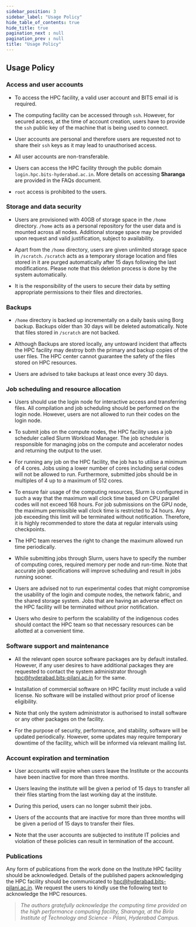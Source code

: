 ```yaml
---
sidebar_position: 3
sidebar_label: "Usage Policy"
hide_table_of_contents: true
hide_title: true
pagination_next : null
pagination_prev : null
title: "Usage Policy"
---
```


## Usage Policy

### Access and user accounts

-   To access the HPC facility, a valid user account and BITS email id is required.

-   The computing facility can be accessed through `ssh`. However, for secured access, at the time of account creation, users have to provide the `ssh` public key of the machine that is being used to connect.

-   User accounts are personal and therefore users are requested not to share their `ssh` keys as it may lead to unauthorised access.

-   All user accounts are non-transferable.

-   Users can access the HPC facility through the public domain `login.hpc.bits-hyderabad.ac.in`. More details on accessing **Sharanga** are provided in the FAQs document.

-   `root` access is prohibited to the users.

### Storage and data security

-   Users are provisioned with 40GB of storage space in the `/home` directory. `/home` acts as a personal repository for the user data and is mounted across all nodes. Additional storage space may be provided upon request and valid justification, subject to availability.

-   Apart from the `/home` directory, users are given unlimited storage space in `/scratch`. `/scratch` acts as a temporary storage location and files stored in it are purged automatically after 15 days following the last modifications. Please note that this deletion process is done by the system automatically.

-   It is the responsibility of the users to secure their data by setting appropriate permissions to their files and directories.

### Backups

-   `/home` directory is backed up incrementally on a daily basis using Borg backup. Backups older than 30 days will be deleted automatically. Note that files stored in `/scratch` are not backed.

-   Although Backups are stored locally, any untoward incident that affects the HPC facility may destroy both the primary and backup copies of the user files. The HPC center cannot guarantee the safety of the files stored on HPC resources.

-   Users are advised to take backups at least once every 30 days.

### Job scheduling and resource allocation

-   Users should use the login node for interactive access and transferring files. All compilation and job scheduling should be performed on the login node. However, users are not allowed to run their codes on the login node.

-   To submit jobs on the compute nodes, the HPC facility uses a job scheduler called Slurm Workload Manager. The job scheduler is responsible for managing jobs on the compute and accelerator nodes and returning the output to the user.

-   For running any job on the HPC facility, the job has to utilise a minimum of 4 cores. Jobs using a lower number of cores including serial codes will not be allowed to run. Furthermore, submitted jobs should be in multiples of 4 up to a maximum of 512 cores.

-   To ensure fair usage of the computing resources, Slurm is configured in such a way that the maximum wall clock time based on CPU parallel codes will not exceed 168 hours. For job submissions on the GPU node, the maximum permissible wall clock time is restricted to 24 hours. Any job exceeding this limit will be terminated without notification. Therefore, it is highly recommended to store the data at regular intervals using checkpoints.

-   The HPC team reserves the right to change the maximum allowed run time periodically.

-   While submitting jobs through Slurm, users have to specify the number of computing cores, required memory per node and run-time. Note that accurate job specifications will improve scheduling and result in jobs running sooner.

-   Users are advised not to run experimental codes that might compromise the usability of the login and compute nodes, the network fabric, and the shared storage system. Jobs that are having an adverse effect on the HPC facility will be terminated without prior notification.

-   Users who desire to perform the scalability of the indigenous codes should contact the HPC team so that necessary resources can be allotted at a convenient time.

### Software support and maintenance

-   All the relevant open source software packages are by default installed. However, if any user desires to have additional packages they are requested to contact the system administrator through <hpc@hyderabad.bits-pilani.ac.in> for the same.

-   Installation of commercial software on HPC facility must include a valid license. No software will be installed without prior proof of license eligibility.

-   Note that only the system administrator is authorised to install software or any other packages on the facility.

-   For the purpose of security, performance, and stability, software will be updated periodically. However, some updates may require temporary downtime of the facility, which will be informed via relevant mailing list.

### Account expiration and termination

-   User accounts will expire when users leave the Institute or the accounts have been inactive for more than three months.

-   Users leaving the institute will be given a period of 15 days to transfer all their files starting from the last working day at the institute.

-   During this period, users can no longer submit their jobs.

-   Users of the accounts that are inactive for more than three months will be given a period of 15 days to transfer their files.

-   Note that the user accounts are subjected to institute IT policies and violation of these policies can result in termination of the account.

### Publications

Any form of publications from the work done on the Institute HPC facility should be acknowledged. Details of the published papers acknowledging the HPC facility should be communicated to <hpc@hyderabad.bits-pilani.ac.in>. We request the users to kindly use the following text to acknowledge the HPC resources.

> *The authors gratefully acknowledge the computing time provided on the high performance computing facility, Sharanga, at the Birla Institute of Technology and Science - Pilani, Hyderabad Campus.*
